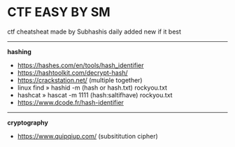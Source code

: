 # CTF EASY BY SM

ctf cheatsheat made by Subhashis daily added new if it best
* * *
**hashing**

* https://hashes.com/en/tools/hash_identifier
* https://hashtoolkit.com/decrypt-hash/
* https://crackstation.net/ (multiple together)
* linux find » hashid -m (hash or hash.txt) rockyou.txt
* hashcat » hascat -m 1111 (hash:saltifhave) rockyou.txt
* https://www.dcode.fr/hash-identifier

* * *
**cryptography**
- https://www.quipqiup.com/ (subsititution cipher)
